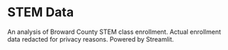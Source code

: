 # STEM Data
An analysis of Broward County STEM class enrollment. Actual enrollment data redacted for privacy reasons. Powered by Streamlit.
